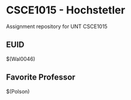 # CSCE1015 - Hochstetler
Assignment repository for UNT CSCE1015
## EUID
$(Wal0046)
## Favorite Professor
$(Polson)
